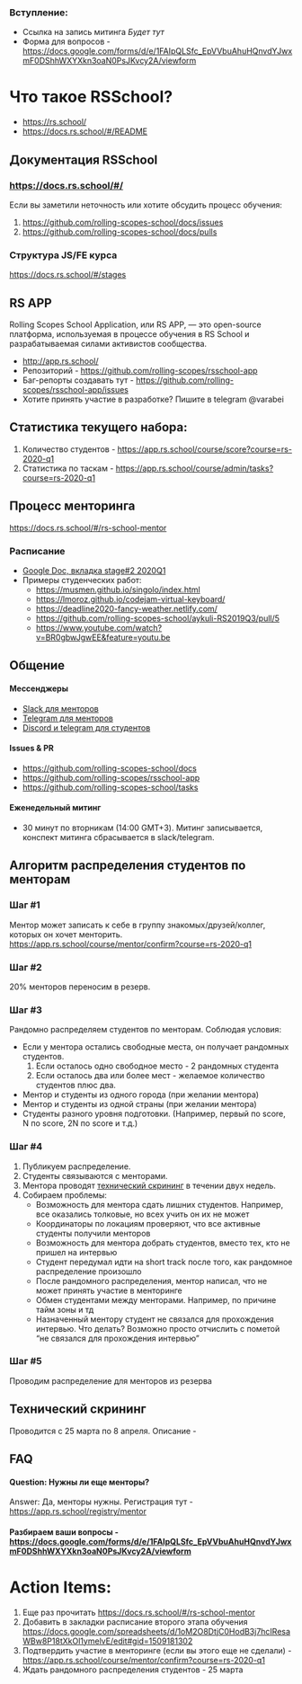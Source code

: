 ### Вступление:
- Ссылка на запись митинга *Будет тут*
- Форма для вопросов - https://docs.google.com/forms/d/e/1FAIpQLSfc_EpVVbuAhuHQnvdYJwxmF0DShhWXYXkn3oaN0PsJKvcy2A/viewform

# Что такое RSSchool?
- https://rs.school/  
- https://docs.rs.school/#/README

## Документация RSSchool
### https://docs.rs.school/#/
Если вы заметили неточность или хотите обсудить процесс обучения:
1. https://github.com/rolling-scopes-school/docs/issues
2. https://github.com/rolling-scopes-school/docs/pulls

### Структура JS/FE курса
https://docs.rs.school/#/stages

## RS APP
Rolling Scopes School Application, или RS APP, — это open-source платформа, используемая в процессе обучения в RS School и разрабатываемая силами активистов сообщества.
- http://app.rs.school/
- Репозиторий - https://github.com/rolling-scopes/rsschool-app
- Баг-репорты создавать тут - https://github.com/rolling-scopes/rsschool-app/issues
- Хотите принять участие в разработке? Пишите в telegram @varabei

## Статистика текущего набора:
1) Количество студентов - https://app.rs.school/course/score?course=rs-2020-q1
2) Статистика по таскам - https://app.rs.school/course/admin/tasks?course=rs-2020-q1

## Процесс менторинга 
https://docs.rs.school/#/rs-school-mentor

### Расписание 
- [Google Doc, вкладка stage#2 2020Q1](https://docs.google.com/spreadsheets/d/1oM2O8DtjC0HodB3j7hcIResaWBw8P18tXkOl1ymelvE/edit#gid=1641310155)
- Примеры студенческих работ:
   - https://musmen.github.io/singolo/index.html
   - https://lmoroz.github.io/codejam-virtual-keyboard/
   - https://deadline2020-fancy-weather.netlify.com/
   - https://github.com/rolling-scopes-school/aykuli-RS2019Q3/pull/5
   - https://www.youtube.com/watch?v=BR0gbwJgwEE&feature=youtu.be

## Общение 
#### Мессенджеры
- [Slack для менторов]( https://join.slack.com/t/therollingscopes/shared_invite/enQtNDQ0MzgyODAzNDI2LTM4NzVhMzdiODBlMzMyZTA1NGQ3Y2FiZjk3OTEzMTQxNzQ2ZmRiZWUxMjRkZWNmNmE4ZWRkZjBjNDZiOTEwMTg)
- [Telegram для менторов](https://t.me/joinchat/HqpGRxNRANkGN2xx9bL8zQ)
- [Discord и telegram для студентов](https://docs.rs.school/#/rs-school-chats)
#### Issues & PR
- https://github.com/rolling-scopes-school/docs
- https://github.com/rolling-scopes/rsschool-app
- https://github.com/rolling-scopes-school/tasks
#### Еженедельный митинг
- 30 минут по вторникам (14:00 GMT+3). Митинг записывается, конспект митинга сбрасывается в slack/telegram.

## Алгоритм распределения студентов по менторам
### Шаг #1
Ментор может записать к себе в группу знакомых/друзей/коллег, которых он хочет менторить.  
https://app.rs.school/course/mentor/confirm?course=rs-2020-q1
### Шаг #2 
20% менторов переносим в резерв.
### Шаг #3
Рандомно распределяем студентов по менторам. Соблюдая условия:
- Если у ментора остались свободные места, он получает рандомных студентов. 
    1. Если осталось одно свободное место - 2 рандомных студента
    2. Если осталось два или более мест - желаемое количество студентов плюс два.
- Ментор и студенты из одного города (при желании ментора)
- Ментор и студенты из одной страны (при желании ментора)
- Студенты разного уровня подготовки. (Например, первый по score, N по score,  2N по score и т.д.)
### Шаг #4 
1. Публикуем распределение. 
2. Студенты связываются с менторами. 
3. Ментора проводят [технический скрининг]() в течении двух недель.
4. Собираем проблемы:
    - Возможность для ментора сдать лишних студентов. Например, все оказались толковые, но всех учить он их не может
    - Координаторы по локациям проверяют, что все активные студенты получили менторов 
    - Возможность для ментора добрать студентов, вместо тех, кто не пришел на интервью 
    - Студент передумал идти на short track после того, как рандомное распределение произошло
    - После рандомного распределения, ментор написал, что не может принять участие в менторинге
    - Обмен студентами между менторами. Например, по причине тайм зоны и тд
    - Назначенный ментору студент не связался для прохождения интервью. Что делать? Возможно просто отчислить с пометой “не связался для прохождения интервью”
### Шаг #5 
Проводим распределение для менторов из резерва

## Технический скрининг
Проводится с 25 марта по 8 апреля.
Описание - 

## FAQ
#### Question: Нужны ли еще менторы?
Answer: Да, менторы нужны. Регистрация тут - https://app.rs.school/registry/mentor

#### Разбираем ваши вопросы - https://docs.google.com/forms/d/e/1FAIpQLSfc_EpVVbuAhuHQnvdYJwxmF0DShhWXYXkn3oaN0PsJKvcy2A/viewform


# Action Items:
1. Еще раз прочитать https://docs.rs.school/#/rs-school-mentor
2. Добавить в закладки расписание второго этапа обучения https://docs.google.com/spreadsheets/d/1oM2O8DtjC0HodB3j7hcIResaWBw8P18tXkOl1ymelvE/edit#gid=1509181302
3. Подтвердить участие в менторинге (если вы этого еще не сделали) - https://app.rs.school/course/mentor/confirm?course=rs-2020-q1
4. Ждать рандомного распределения студентов - 25 марта



